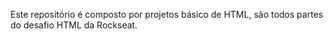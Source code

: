 Este repositório é composto por projetos básico de HTML, são todos partes do desafio HTML da Rockseat.